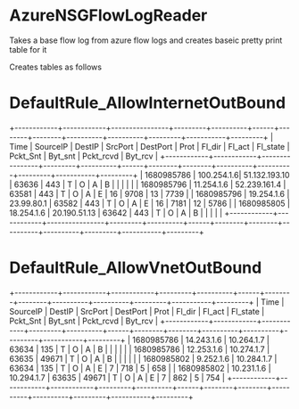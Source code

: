 # AzureNSGFlowLogReader
Takes a base flow log from azure flow logs and creates baseic pretty print table for it


Creates tables as follows

# DefaultRule_AllowInternetOutBound
+------------+------------+----------------+---------+----------+------+--------+--------+----------+----------+---------+-----------+---------+
|    Time    |  SourceIP  |     DestIP     | SrcPort | DestPort | Prot | Fl_dir | Fl_act | Fl_state | Pckt_Snt | Byt_snt | Pckt_rcvd | Byt_rcv |
+------------+------------+----------------+---------+----------+------+--------+--------+----------+----------+---------+-----------+---------+
| 1680985786 | 100.254.1.6| 51.132.193.10  |  63636  |   443    |  T   |   O    |   A    |    B     |          |         |           |         |
| 1680985796 | 11.254.1.6 | 52.239.161.4   |  63581  |   443    |  T   |   O    |   A    |    E     |    16    |   9708  |     13    |   7739  |
| 1680985796 | 19.254.1.6 |  23.99.80.1    |  63582  |   443    |  T   |   O    |   A    |    E     |    16    |   7181  |     12    |   5786  |
| 1680985805 | 18.254.1.6 | 20.190.51.13   |  63642  |   443    |  T   |   O    |   A    |    B     |          |         |           |         |
+------------+------------+----------------+---------+----------+------+--------+--------+----------+----------+---------+-----------+---------+

# DefaultRule_AllowVnetOutBound
+------------+------------+------------+---------+----------+------+--------+--------+----------+----------+---------+-----------+---------+
|    Time    |  SourceIP  |   DestIP   | SrcPort | DestPort | Prot | Fl_dir | Fl_act | Fl_state | Pckt_Snt | Byt_snt | Pckt_rcvd | Byt_rcv |
+------------+------------+------------+---------+----------+------+--------+--------+----------+----------+---------+-----------+---------+
| 1680985786 | 14.243.1.6 | 10.264.1.7 |  63634  |   135    |  T   |   O    |   A    |    B     |          |         |           |         |
| 1680985786 | 12.253.1.6 | 10.274.1.7 |  63635  |  49671   |  T   |   O    |   A    |    B     |          |         |           |         |
| 1680985802 | 9.252.1.6  | 10.284.1.7 |  63634  |   135    |  T   |   O    |   A    |    E     |    7     |   718   |     5     |   658   |
| 1680985802 | 10.231.1.6 | 10.294.1.7 |  63635  |  49671   |  T   |   O    |   A    |    E     |    7     |   862   |     5     |   754   |
+------------+------------+------------+---------+----------+------+--------+--------+----------+----------+---------+-----------+---------+
